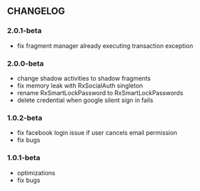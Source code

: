 ## CHANGELOG

### 2.0.1-beta
* fix fragment manager already executing transaction exception

### 2.0.0-beta
* change shadow activities to shadow fragments
* fix memory leak with RxSocialAuth singleton
* rename RxSmartLockPassword to RxSmartLockPasswords
* delete credential when google silent sign in fails


### 1.0.2-beta
* fix facebook login issue if user cancels email permission
* fix bugs

### 1.0.1-beta
* optimizations
* fix bugs